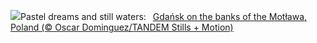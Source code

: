 ![](https://www.bing.com/th?id=OHR.BlueGdansk_EN-US8032283831_UHD.jpg&w=1000)Pastel dreams and still waters:&nbsp;&ensp;[Gdańsk on the banks of the Motława, Poland (© Oscar Dominguez/TANDEM Stills + Motion)](https://www.bing.com/th?id=OHR.BlueGdansk_EN-US8032283831_UHD.jpg)
<br><br/>

